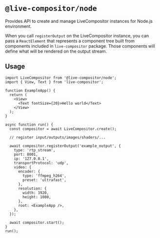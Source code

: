 # `@live-compositor/node`

Provides API to create and manage LiveCompositor instances for Node.js environment.

When you call `registerOutput` on the LiveCompositor instance, you can pass a `ReactElement` that represents a component tree built from components included in `live-compositor` package. Those components will define what will be rendered on the output stream.

## Usage

```tsx
import LiveCompositor from '@live-compositor/node';
import { View, Text } from 'live-compositor';

function ExampleApp() {
  return (
    <View>
      <Text fontSize={20}>Hello world</Text>
    </View>
  );
}

async function run() {
  const compositor = await LiveCompositor.create();

  // register input/outputs/images/shaders/...

  await compositor.registerOutput('example_output', {
    type: 'rtp_stream',
    port: 8001,
    ip: '127.0.0.1',
    transportProtocol: 'udp',
    video: {
      encoder: {
        type: 'ffmpeg_h264',
        preset: 'ultrafast',
      },
      resolution: {
        width: 1920,
        height: 1080,
      },
      root: <ExampleApp />,
    },
  });

  await compositor.start();
}
run();
```
